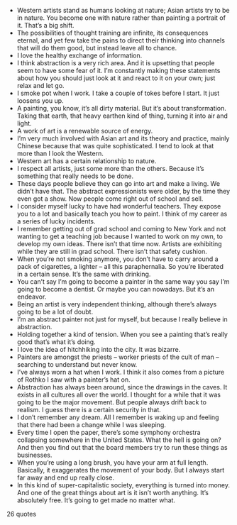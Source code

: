  - Western artists stand as humans looking at nature; Asian artists try to be in nature. You become one with nature rather than painting a portrait of it. That’s a big shift.
 - The possibilities of thought training are infinite, its consequences eternal, and yet few take the pains to direct their thinking into channels that will do them good, but instead leave all to chance.
 - I love the healthy exchange of information.
 - I think abstraction is a very rich area. And it is upsetting that people seem to have some fear of it. I’m constantly making these statements about how you should just look at it and react to it on your own; just relax and let go.
 - I smoke pot when I work. I take a couple of tokes before I start. It just loosens you up.
 - A painting, you know, it’s all dirty material. But it’s about transformation. Taking that earth, that heavy earthen kind of thing, turning it into air and light.
 - A work of art is a renewable source of energy.
 - I’m very much involved with Asian art and its theory and practice, mainly Chinese because that was quite sophisticated. I tend to look at that more than I look the Western.
 - Western art has a certain relationship to nature.
 - I respect all artists, just some more than the others. Because it’s something that really needs to be done.
 - These days people believe they can go into art and make a living. We didn’t have that. The abstract expressionists were older, by the time they even got a show. Now people come right out of school and sell.
 - I consider myself lucky to have had wonderful teachers. They expose you to a lot and basically teach you how to paint. I think of my career as a series of lucky incidents.
 - I remember getting out of grad school and coming to New York and not wanting to get a teaching job because I wanted to work on my own, to develop my own ideas. There isn’t that time now. Artists are exhibiting while they are still in grad school. There isn’t that safety cushion.
 - When you’re not smoking anymore, you don’t have to carry around a pack of cigarettes, a lighter – all this paraphernalia. So you’re liberated in a certain sense. It’s the same with drinking.
 - You can’t say I’m going to become a painter in the same way you say I’m going to become a dentist. Or maybe you can nowadays. But it’s an endeavor.
 - Being an artist is very independent thinking, although there’s always going to be a lot of doubt.
 - I’m an abstract painter not just for myself, but because I really believe in abstraction.
 - Holding together a kind of tension. When you see a painting that’s really good that’s what it’s doing.
 - I love the idea of hitchhiking into the city. It was bizarre.
 - Painters are amongst the priests – worker priests of the cult of man – searching to understand but never know.
 - I’ve always worn a hat when I work. I think it also comes from a picture of Rothko I saw with a painter’s hat on.
 - Abstraction has always been around, since the drawings in the caves. It exists in all cultures all over the world. I thought for a while that it was going to be the major movement. But people always drift back to realism. I guess there is a certain security in that.
 - I don’t remember any dream. All I remember is waking up and feeling that there had been a change while I was sleeping.
 - Every time I open the paper, there’s some symphony orchestra collapsing somewhere in the United States. What the hell is going on? And then you find out that the board members try to run these things as businesses.
 - When you’re using a long brush, you have your arm at full length. Basically, it exaggerates the movement of your body. But I always start far away and end up really close.
 - In this kind of super-capitalistic society, everything is turned into money. And one of the great things about art is it isn’t worth anything. It’s absolutely free. It’s going to get made no matter what.

26 quotes